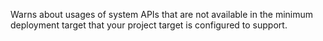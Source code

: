 Warns about usages of system APIs that are not available in the minimum deployment target that your project target is configured to support.
